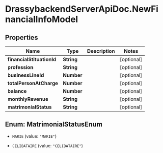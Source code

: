 # DrassybackendServerApiDoc.NewFinancialInfoModel

## Properties

Name | Type | Description | Notes
------------ | ------------- | ------------- | -------------
**financialStituationId** | **String** |  | [optional] 
**profession** | **String** |  | [optional] 
**businessLineId** | **Number** |  | [optional] 
**totalPersonAtCharge** | **Number** |  | [optional] 
**balance** | **Number** |  | [optional] 
**monthlyRevenue** | **String** |  | [optional] 
**matrimonialStatus** | **String** |  | [optional] 



## Enum: MatrimonialStatusEnum


* `MARIE` (value: `"MARIE"`)

* `CELIBATAIRE` (value: `"CELIBATAIRE"`)





